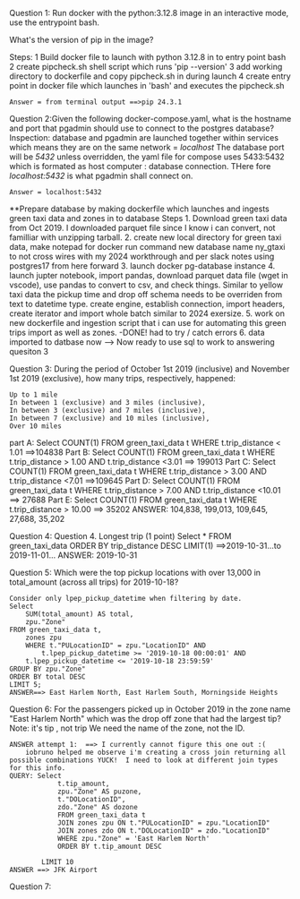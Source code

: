 Question 1: Run docker with the python:3.12.8 image in an interactive mode, use the entrypoint bash.

What's the version of pip in the image?

Steps: 
    1 Build docker file to launch with python 3.12.8 in to entry point bash
    2 create pipcheck.sh shell script which runs 'pip --version'
    3 add working directory to dockerfile and copy pipcheck.sh in during launch
    4 create entry point in docker file which launches in 'bash' and executes the pipcheck.sh

    Answer = from terminal output ==>pip 24.3.1

Question 2:Given the following docker-compose.yaml, what is the hostname and port that pgadmin should use to connect to the postgres database?
    Inspection:
        database and pgadmin are launched together within services which means they are on the same network = *localhost*
        The database port will be *5432* unless overridden, the yaml file for compose uses 5433:5432 which is formated as host computer : database connection.
        THere fore *localhost:5432* is what pgadmin shall connect on.

    Answer = localhost:5432

**Prepare database by making dockerfile which launches and ingests green taxi data and zones in to database
    Steps
        1. Download green taxi data from Oct 2019. I downloaded parquet file since I know i can convert, not familliar with unzipping tarball.
        2. create new local directory for green taxi data, make notepad for docker run command new database name ny_gtaxi to not cross wires with my 2024 workthrough and per slack notes using postgres17 from here forward
        3. launch docker pg-database instance
        4. launch jupter notebook, import pandas, download parquet data file (wget in vscode), use pandas to convert to csv, and check things.  Similar to yellow taxi data the pickup time and drop off schema needs to be overriden from text to datetime type.  create engine, establish connection, import headers, create iterator and import whole batch similar to 2024 exersize.
        5. work on new dockerfile and ingestion script that i can use for automating this green trips import as well as zones. -DONE!  had to try / catch errors
        6. data imported to datbase now --> Now ready to use sql to work to answering quesiton 3


Question 3: During the period of October 1st 2019 (inclusive) and November 1st 2019 (exclusive), how many trips, respectively, happened:

    Up to 1 mile
    In between 1 (exclusive) and 3 miles (inclusive),
    In between 3 (exclusive) and 7 miles (inclusive),
    In between 7 (exclusive) and 10 miles (inclusive),
    Over 10 miles

part A: Select
            COUNT(1)
        FROM green_taxi_data t
        WHERE t.trip_distance < 1.01
        ==>104838
Part B: Select
            COUNT(1)
        FROM green_taxi_data t
        WHERE t.trip_distance > 1.00 AND t.trip_distance <3.01
        ==> 199013
Part C: Select
            COUNT(1)
        FROM green_taxi_data t
        WHERE t.trip_distance > 3.00 AND t.trip_distance <7.01
        ==>109645
Part D: Select
            COUNT(1)
        FROM green_taxi_data t
        WHERE t.trip_distance > 7.00 AND t.trip_distance <10.01
        ==> 27688
Part E: Select
            COUNT(1)
        FROM green_taxi_data t
        WHERE t.trip_distance > 10.00
        ==> 35202
    ANSWER: 104,838, 199,013, 109,645, 27,688, 35,202

Question 4: Question 4. Longest trip (1 point)
    Select
        *
    FROM green_taxi_data
        ORDER BY trip_distance DESC
    LIMIT(1)
    ==>2019-10-31...to 2019-11-01...
    ANSWER: 2019-10-31

Question 5: Which were the top pickup locations with over 13,000 in total_amount (across all trips) for 2019-10-18?

    Consider only lpep_pickup_datetime when filtering by date.
    Select
        SUM(total_amount) AS total,
        zpu."Zone"
    FROM green_taxi_data t,
        zones zpu
        WHERE t."PULocationID" = zpu."LocationID" AND
            t.lpep_pickup_datetime >= '2019-10-18 00:00:01' AND 
        t.lpep_pickup_datetime <= '2019-10-18 23:59:59'
    GROUP BY zpu."Zone"
    ORDER BY total DESC
    LIMIT 5;
    ANSWER==> East Harlem North, East Harlem South, Morningside Heights

Question 6: For the passengers picked up in October 2019 in the zone name "East Harlem North" which was the drop off zone that had the largest tip?   Note: it's tip , not trip   We need the name of the zone, not the ID.

    ANSWER attempt 1:  ==> I currently cannot figure this one out :(
        iobruno helped me observe i'm creating a cross join returning all possible combinations YUCK!  I need to look at different join types for this info.
    QUERY: Select
                t.tip_amount,
                zpu."Zone" AS puzone,
                t."DOLocationID",
                zdo."Zone" AS dozone
                FROM green_taxi_data t
                JOIN zones zpu ON t."PULocationID" = zpu."LocationID"
                JOIN zones zdo ON t."DOLocationID" = zdo."LocationID"
                WHERE zpu."Zone" = 'East Harlem North'
                ORDER BY t.tip_amount DESC 
                
            LIMIT 10
    ANSWER ==> JFK Airport

Question 7:
    
